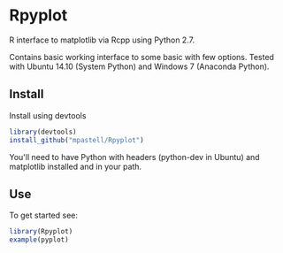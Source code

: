 
# Rpyplot

R interface to matplotlib via Rcpp using Python 2.7.

Contains basic working interface to some basic with few options. Tested with Ubuntu 14.10 (System Python) and Windows 7 (Anaconda Python). 

## Install

Install using devtools

```R
library(devtools)
install_github("mpastell/Rpyplot")
```

You'll need to have Python with headers (python-dev in Ubuntu) and matplotlib installed and in your path.

## Use

To get started see:

```R
library(Rpyplot)
example(pyplot)
```